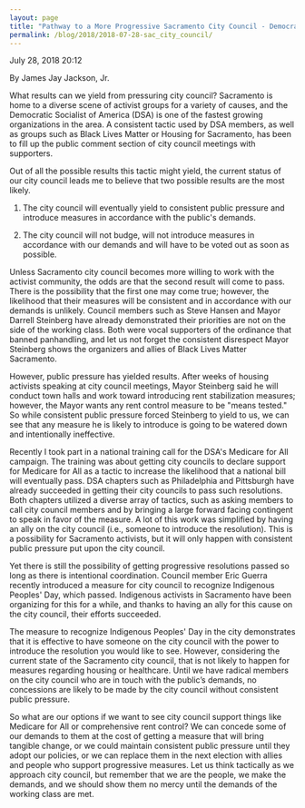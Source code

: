 ```yaml
---
layout: page
title: "Pathway to a More Progressive Sacramento City Council - Democratic Socialists of America, Sacramento"
permalink: /blog/2018/2018-07-28-sac_city_council/
---
```

July 28, 2018 20:12

By James Jay Jackson, Jr.

What results can we yield from pressuring city council? Sacramento is home to a diverse scene of activist groups for a variety of causes, and the Democratic Socialist of America (DSA) is one of the fastest growing organizations in the area. A consistent tactic used by DSA members, as well as groups such as Black Lives Matter or Housing for Sacramento, has been to fill up the public comment section of city council meetings with supporters.

Out of all the possible results this tactic might yield, the current status of our city council leads me to believe that two possible results are the most likely.

1. The city council will eventually yield to consistent public pressure and introduce measures in accordance with the public's demands.

2. The city council will not budge, will not introduce measures in accordance with our demands and will have to be voted out as soon as possible.

Unless Sacramento city council becomes more willing to work with the activist community, the odds are that the second result will come to pass. There is the possibility that the first one may come true; however, the likelihood that their measures will be consistent and in accordance with our demands is unlikely. Council members such as Steve Hansen and Mayor Darrell Steinberg have already demonstrated their priorities are not on the side of the working class. Both were vocal supporters of the ordinance that banned panhandling, and let us not forget the consistent disrespect Mayor Steinberg shows the organizers and allies of Black Lives Matter Sacramento.  
  
However, public pressure has yielded results. After weeks of housing activists speaking at city council meetings, Mayor Steinberg said he will conduct town halls and work toward introducing rent stabilization measures; however, the Mayor wants any rent control measure to be "means tested." So while consistent public pressure forced Steinberg to yield to us, we can see that any measure he is likely to introduce is going to be watered down and intentionally ineffective.  
  
Recently I took part in a national training call for the DSA's Medicare for All campaign. The training was about getting city councils to declare support for Medicare for All as a tactic to increase the likelihood that a national bill will eventually pass. DSA chapters such as Philadelphia and Pittsburgh have already succeeded in getting their city councils to pass such resolutions. Both chapters utilized a diverse array of tactics, such as asking members to call city council members and by bringing a large forward facing contingent to speak in favor of the measure. A lot of this work was simplified by having an ally on the city council (i.e., someone to introduce the resolution). This is a possibility for Sacramento activists, but it will only happen with consistent public pressure put upon the city council.  
  
Yet there is still the possibility of getting progressive resolutions passed so long as there is intentional coordination. Council member Eric Guerra recently introduced a measure for city council to recognize Indigenous Peoples' Day, which passed. Indigenous activists in Sacramento have been organizing for this for a while, and thanks to having an ally for this cause on the city council, their efforts succeeded.  
  
The measure to recognize Indigenous Peoples' Day in the city demonstrates that it is effective to have someone on the city council with the power to introduce the resolution you would like to see. However, considering the current state of the Sacramento city council, that is not likely to happen for measures regarding housing or healthcare. Until we have radical members on the city council who are in touch with the public’s demands, no concessions are likely to be made by the city council without consistent public pressure.

So what are our options if we want to see city council support things like Medicare for All or comprehensive rent control? We can concede some of our demands to them at the cost of getting a measure that will bring tangible change, or we could maintain consistent public pressure until they adopt our policies, or we can replace them in the next election with allies and people who support progressive measures. Let us think tactically as we approach city council, but remember that we are the people, we make the demands, and we should show them no mercy until the demands of the working class are met.

